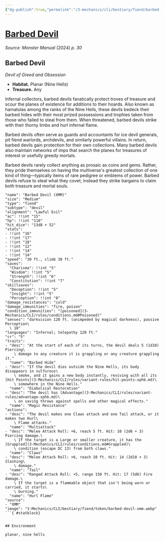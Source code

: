 ```yaml
---
{"dg-publish":true,"permalink":"/3-mechanics/cli/bestiary/fiend/barbed-devil-xmm/","tags":["ttrpg-cli/compendium/src/5e/xmm","ttrpg-cli/monster/cr/5","ttrpg-cli/monster/environment/nine-hells","ttrpg-cli/monster/environment/planar","ttrpg-cli/monster/size/medium","ttrpg-cli/monster/type/fiend/devil"],"noteIcon":""}
---
```


# [Barbed Devil](3-Mechanics\CLI\bestiary\fiend/barbed-devil-xmm.md)
*Source: Monster Manual (2024) p. 30*  

## Barbed Devil

*Devil of Greed and Obsession*

- **Habitat.** Planar (Nine Hells)  
- **Treasure.** Any  

Infernal collectors, barbed devils fanatically protect troves of treasure and scour the planes of existence for additions to their hoards. Also known as hamatulas among the ranks of the Nine Hells, these devils bedeck their barbed hides with their most prized possessions and trophies taken from those who failed to steal from them. When threatened, barbed devils strike with their thorny limbs and hurl infernal flame.

Barbed devils often serve as guards and accountants for ice devil generals, pit fiend warlords, archdevils, and similarly powerful villains. In return, barbed devils gain protection for their own collections. Many barbed devils also maintain networks of imps that search the planes for treasures of interest or usefully greedy mortals.

Barbed devils rarely collect anything as prosaic as coins and gems. Rather, they pride themselves on having the multiverse's greatest collection of one kind of thing—typically items of rare pedigree or emblems of power. Barbed devils refuse to steal what they covet; instead they strike bargains to claim both treasure and mortal souls.

```statblock
"name": "Barbed Devil (XMM)"
"size": "Medium"
"type": "fiend"
"subtype": "devil"
"alignment": "Lawful Evil"
"ac": !!int "15"
"hp": !!int "110"
"hit_dice": "13d8 + 52"
"stats":
- !!int "16"
- !!int "17"
- !!int "18"
- !!int "12"
- !!int "14"
- !!int "14"
"speed": "30 ft., climb 30 ft."
"saves":
  "Charisma": !!int "5"
  "Wisdom": !!int "5"
  "Strength": !!int "6"
  "Constitution": !!int "7"
"skillsaves":
  "Deception": !!int "5"
  "Insight": !!int "5"
  "Perception": !!int "8"
"damage_resistances": "cold"
"damage_immunities": "fire, poison"
"condition_immunities": "[poisoned](3-Mechanics/CLI/rules/conditions.md#Poisoned)"
"senses": "darkvision 120 ft. (unimpeded by magical darkness), passive Perception\
  \ 18"
"languages": "Infernal; telepathy 120 ft."
"cr": "5"
"traits":
- "desc": "At the start of each of its turns, the devil deals 5 (1d10) Piercing\
    \ damage to any creature it is grappling or any creature grappling it."
  "name": "Barbed Hide"
- "desc": "If the devil dies outside the Nine Hells, its body disappears in sulfurous\
    \ smoke, and it gains a new body instantly, reviving with all its [Hit Points](3-Mechanics/CLI/rules/variant-rules/hit-points-xphb.md)\
    \ somewhere in the Nine Hells."
  "name": "Diabolical Restoration"
- "desc": "The devil has [Advantage](3-Mechanics/CLI/rules/variant-rules/advantage-xphb.md)\
    \ on saving throws against spells and other magical effects."
  "name": "Magic Resistance"
"actions":
- "desc": "The devil makes one Claws attack and one Tail attack, or it makes two Hurl\
    \ Flame attacks."
  "name": "Multiattack"
- "desc": "Melee Attack Roll: +6, reach 5 ft. Hit: 10 (2d6 + 3) Piercing damage.\
    \ If the target is a Large or smaller creature, it has the [Grappled](3-Mechanics/CLI/rules/conditions.md#Grappled)\
    \ condition (escape DC 13) from both claws."
  "name": "Claws"
- "desc": "Melee Attack Roll: +6, reach 10 ft. Hit: 14 (2d10 + 3) Slashing\
    \ damage."
  "name": "Tail"
- "desc": "Ranged Attack Roll: +5, range 150 ft. Hit: 17 (5d6) Fire damage.\
    \ If the target is a flammable object that isn't being worn or carried, it starts\
    \ burning."
  "name": "Hurl Flame"
"source":
- "XMM"
"image": "3-Mechanics/CLI/bestiary/fiend/token/barbed-devil-xmm.webp"
```{ #statblock}


## Environment

planar, nine hells